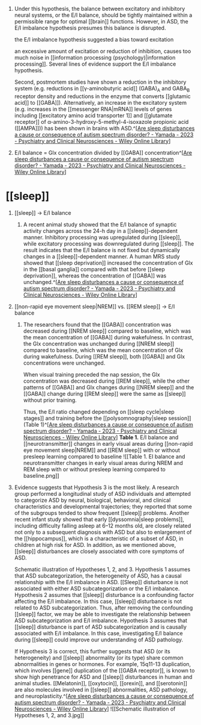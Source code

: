 1. Under this hypothesis, the balance between excitatory and inhibitory neural systems, or the E/I balance, should be tightly maintained within a permissible range for optimal [[brain]] functions. However, in ASD, the E/I imbalance hypothesis presumes this balance is disrupted.
   
   the E/I imbalance hypothesis suggested a bias toward excitation
   
   an excessive amount of excitation or reduction of inhibition, causes too much noise in [[information processing (psychology)|information processing]]. Several lines of evidence support the E/I imbalance hypothesis.
   
   Second, postmortem studies have shown a reduction in the inhibitory system (e.g. reductions in [[γ-aminobutyric acid]] (GABA)<sub>A</sub> and GABA<sub>B</sub> receptor density and reductions in the enzyme that converts [[glutamic acid]] to [[GABA]]). Alternatively, an increase in the excitatory system (e.g. increases in the [[messenger RNA|mRNA]] levels of genes including [[excitatory amino acid transporter 1]] and [[glutamate receptor]] of α-amino-3-hydroxy-5-methyl-4-isoxazole propionic acid ([[AMPA]])) has been shown in brains with ASD.^[[Are sleep disturbances a cause or consequence of autism spectrum disorder? - Yamada - 2023 - Psychiatry and Clinical Neurosciences - Wiley Online Library](https://onlinelibrary.wiley.com/doi/10.1111/pcn.13550)]
2. E/I balance = Glx concentration divided by [[GABA]] concentration^[[Are sleep disturbances a cause or consequence of autism spectrum disorder? - Yamada - 2023 - Psychiatry and Clinical Neurosciences - Wiley Online Library](https://onlinelibrary.wiley.com/doi/10.1111/pcn.13550)]

# [[sleep]]
1. [[sleep]] → E/I balance
	1. A recent animal study showed that the E/I balance of synaptic activity changes across the 24-h day in a [[sleep]]-dependent manner. Inhibitory processing was upregulated during [[sleep]], while excitatory processing was downregulated during [[sleep]]. The result indicates that the E/I balance is not fixed but dynamically changes in a [[sleep]]-dependent manner. A human MRS study showed that [[sleep deprivation]] increased the concentration of Glx in the [[basal ganglia]] compared with that before [[sleep deprivation]], whereas the concentration of [[GABA]] was unchanged.^[[Are sleep disturbances a cause or consequence of autism spectrum disorder? - Yamada - 2023 - Psychiatry and Clinical Neurosciences - Wiley Online Library](https://onlinelibrary.wiley.com/doi/10.1111/pcn.13550)]
2. [[non-rapid eye movement sleep|NREM]] vs. [[REM sleep]] → E/I balance
	1. The researchers found that the [[GABA]] concentration was decreased during [[NREM sleep]] compared to baseline, which was the mean concentration of [[GABA]] during wakefulness. In contrast, the Glx concentration was unchanged during [[NREM sleep]] compared to baseline, which was the mean concentration of Glx during wakefulness. During [[REM sleep]], both [[GABA]] and Glx concentrations were unchanged.
	   
	   When visual training preceded the nap session, the Glx concentration was decreased during [[REM sleep]], while the other patterns of [[GABA]] and Glx changes during [[NREM sleep]] and the [[GABA]] change during [[REM sleep]] were the same as [[sleep]] without prior training.
	   
	   Thus, the E/I ratio changed depending on [[sleep cycle|sleep stages]] and training before the [[polysomnography|sleep session]] (Table 1)^[[Are sleep disturbances a cause or consequence of autism spectrum disorder? - Yamada - 2023 - Psychiatry and Clinical Neurosciences - Wiley Online Library](https://onlinelibrary.wiley.com/doi/10.1111/pcn.13550)]
	   **Table 1.** E/I balance and [[neurotransmitter]] changes in early visual areas during [[non-rapid eye movement sleep|NREM]] and [[REM sleep]] with or without presleep learning compared to baseline  ![[Table 1. EI balance and neurotransmitter changes in early visual areas during NREM and REM sleep with or without presleep learning compared to baseline.png]]
3. Evidence suggests that Hypothesis 3 is the most likely. A research group performed a longitudinal study of ASD individuals and attempted to categorize ASD by neural, biological, behavioral, and clinical characteristics and developmental trajectories; they reported that some of the subgroups tended to show frequent [[sleep]] problems. Another recent infant study showed that early [[dyssomnia|sleep problems]], including difficulty falling asleep at 6–12 months old, are closely related not only to a subsequent diagnosis with ASD but also to enlargement of the [[hippocampus]], which is a characteristic of a subset of ASD, in children at high risk for ASD. In addition, as we mentioned above, [[sleep]] disturbances are closely associated with core symptoms of ASD.
   
   Schematic illustration of Hypotheses 1, 2, and 3. Hypothesis 1 assumes that ASD subcategorization, the heterogeneity of ASD, has a causal relationship with the E/I imbalance in ASD. [[Sleep]] disturbance is not associated with either ASD subcategorization or the E/I imbalance. Hypothesis 2 assumes that [[sleep]] disturbance is a confounding factor affecting the E/I imbalance. In this case, [[sleep]] disturbance is not related to ASD subcategorization. Thus, after removing the confounding [[sleep]] factor, we may be able to investigate the relationship between ASD subcategorization and E/I imbalance. Hypothesis 3 assumes that [[sleep]] disturbance is part of ASD subcategorization and is causally associated with E/I imbalance. In this case, investigating E/I balance during [[sleep]] could improve our understanding of ASD pathology.
   
   If Hypothesis 3 is correct, this further suggests that ASD (or its heterogeneity) and [[sleep]] abnormality (or its type) share common abnormalities in genes or hormones. For example, 15q11-13 duplication, which involves [[gene]] duplication of the [[GABA receptor]], is known to show high penetrance for ASD and [[sleep]] disturbances in human and animal studies. [[Melatonin]], [[oxytocin]], [[orexin]], and [[serotonin]] are also molecules involved in [[sleep]] abnormalities, ASD pathology, and neuroplasticity.^[[Are sleep disturbances a cause or consequence of autism spectrum disorder? - Yamada - 2023 - Psychiatry and Clinical Neurosciences - Wiley Online Library](https://onlinelibrary.wiley.com/doi/10.1111/pcn.13550)] ![[Schematic illustration of Hypotheses 1, 2, and 3.jpg]]